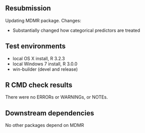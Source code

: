 ## Resubmission
Updating MDMR package. Changes:

* Substantially changed how categorical predictors are treated

## Test environments
* local OS X install, R 3.2.3
* local Windows 7 install, R 3.0.0
* win-builder (devel and release)

## R CMD check results
There were no ERRORs or WARNINGs, or NOTEs.

## Downstream dependencies
No other packages depend on MDMR

